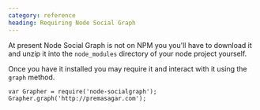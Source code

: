 ```yaml
---
category: reference
heading: Requiring Node Social Graph
---
```

At present Node Social Graph is not on NPM you you'll have to download it and unzip it into the `node_modules` directory of your node project yourself.

Once you have it installed you may require it and interact with it using the `graph` method.

    var Grapher = require('node-socialgraph');
    Grapher.graph('http://premasagar.com');
